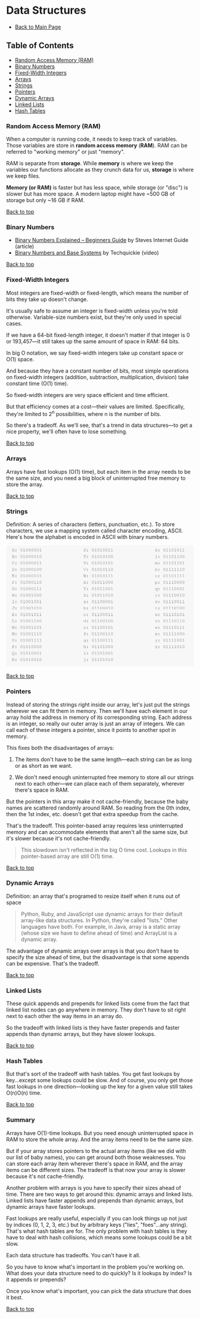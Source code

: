 
# <a href="top"></a>Data Structures
- [Back to Main Page](https://github.com/PdxCodeGuild/career-guide)

## Table of Contents
- [Random Access Memory (RAM)](#random)
- [Binary Numbers](#binary)
- [Fixed-Width Integers](#fixed)
- [Arrays](#arrays)
- [Strings](#strings)
- [Pointers](#pointers)
- [Dynamic Arrays](#dynamic)
- [Linked Lists](#linked)
- [Hash Tables](#hash)

### <a href="random"></a>Random Access Memory (RAM)

When a computer is running code, it needs to keep track of variables. Those variables are store in **random access memory** (**RAM**). RAM can be referred to "working memory" or just "memory".

RAM is separate from **storage**. While **memory** is where we keep the variables our functions allocate as they crunch data for us, **storage** is where we keep files.

**Memory (or RAM)** is faster but has less space, while storage (or "disc") is slower but has more space. A modern laptop might have ~500 GB of storage but only ~16 GB if RAM.

[Back to top](#top)

### <a href="binary"></a>Binary Numbers
- [Binary Numbers Explained – Beginners Guide](http://www.steves-internet-guide.com/binary-numbers-explained/) by Steves Internet Guide (article)
- [Binary Numbers and Base Systems](https://www.youtube.com/watch?v=LpuPe81bc2w) by Techquickie (video)

[Back to top](#top)

### <a href="fixed"></a>Fixed-Width Integers

Most integers are fixed-width or fixed-length, which means the number of bits they take up doesn't change.

It's usually safe to assume an integer is fixed-width unless you're told otherwise. Variable-size numbers exist, but they're only used in special cases.

If we have a 64-bit fixed-length integer, it doesn't matter if that integer is 0 or 193,457—it still takes up the same amount of space in RAM: 64 bits.

In big O notation, we say fixed-width integers take up constant space or O(1) space.

And because they have a constant number of bits, most simple operations on fixed-width integers (addition, subtraction, multiplication, division) take constant time (O(1) time).

So fixed-width integers are very space efficient and time efficient.

But that efficiency comes at a cost—their values are limited. Specifically, they're limited to 2<sup>n</sup>
possibilities, where n is the number of bits.

So there's a tradeoff. As we'll see, that's a trend in data structures—to get a nice property, we'll often have to lose something.

[Back to top](#top)

### <a href="arrays"></a>Arrays

Arrays have fast lookups (O(1) time), but each item in the array needs to be the same size, and you need a big block of uninterrupted free memory to store the array.

[Back to top](#top)
### <a href="string"></a>Strings

Definition: A series of characters (letters, punctuation, etc.). To store characters, we use a mapping system called character encoding, ASCII. Here's how the alphabet is encoded in ASCII with binary numbers.

![character encoding](./resources/data_structures/character-encoding.PNG)

[Back to top](#top)

### <a href="pointers"></a>Pointers

Instead of storing the strings right inside our array, let's just put the strings wherever we can fit them in memory. Then we'll have each element in our array hold the address in memory of its corresponding string. Each address is an integer, so really our outer array is just an array of integers. We can call each of these integers a pointer, since it points to another spot in memory.

This fixes both the disadvantages of arrays:

1. The items don't have to be the same length—each string can be as long or as short as we want.

2. We don't need enough uninterrupted free memory to store all our strings next to each other—we can place each of them separately, wherever there's space in RAM.

But the pointers in this array make it not cache-friendly, because the baby names are scattered randomly around RAM. So reading from the 0th index, then the 1st index, etc. doesn't get that extra speedup from the cache.

That's the tradeoff. This pointer-based array requires less uninterrupted memory and can accommodate elements that aren't all the same size, but it's slower because it's not cache-friendly.

> This slowdown isn't reflected in the big O time cost. Lookups in this pointer-based array are still O(1) time.

[Back to top](#top)

### <a href="dynamic"></a>Dynamic Arrays
 Definition: an array that's programed to resize itself when it runs out of space

 > Python, Ruby, and JavaScript use dynamic arrays for their default array-like data structures. In Python, they're called "lists." Other languages have both. For example, in Java, array is a static array (whose size we have to define ahead of time) and ArrayList is a dynamic array.

 The advantage of dynamic arrays over arrays is that you don't have to specify the size ahead of time, but the disadvantage is that some appends can be expensive. That's the tradeoff.

[Back to top](#top)
### <a href="linked"></a>Linked Lists

These quick appends and prepends for linked lists come from the fact that linked list nodes can go anywhere in memory. They don't have to sit right next to each other the way items in an array do.

So the tradeoff with linked lists is they have faster prepends and faster appends than dynamic arrays, but they have slower lookups.

[Back to top](#top)
### <a href="hash"></a>Hash Tables

But that's sort of the tradeoff with hash tables. You get fast lookups by key...except some lookups could be slow. And of course, you only get those fast lookups in one direction—looking up the key for a given value still takes O(n)O(n) time.

[Back to top](#top)

### Summary
Arrays have O(1)-time lookups. But you need enough uninterrupted space in RAM to store the whole array. And the array items need to be the same size.

But if your array stores pointers to the actual array items (like we did with our list of baby names), you can get around both those weaknesses. You can store each array item wherever there's space in RAM, and the array items can be different sizes. The tradeoff is that now your array is slower because it's not cache-friendly.

Another problem with arrays is you have to specify their sizes ahead of time. There are two ways to get around this: dynamic arrays and linked lists. Linked lists have faster appends and prepends than dynamic arrays, but dynamic arrays have faster lookups.

Fast lookups are really useful, especially if you can look things up not just by indices (0, 1, 2, 3, etc.) but by arbitrary keys ("lies", "foes"...any string). That's what hash tables are for. The only problem with hash tables is they have to deal with hash collisions, which means some lookups could be a bit slow.

Each data structure has tradeoffs. You can't have it all.

So you have to know what's important in the problem you're working on. What does your data structure need to do quickly? Is it lookups by index? Is it appends or prepends?

Once you know what's important, you can pick the data structure that does it best.

[Back to top](#top)
